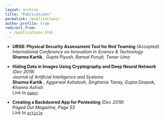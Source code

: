 ```yaml
---
layout: archive
title: "Publications"
permalink: /publications/
author_profile: true
redirect_from: 
  - /publications.html
---
```



* **URSB: Physical Security Assessment Tool for Red Teaming** *(Accepted)*  
 *International Conference on Innovation in Science & Technology*  
 **Sharma Kartik** *, Gupta Piyush, Bansal Purujit, Tomer Uma* 

* **Hiding Data in Images Using Cryptography and Deep Neural Network** *(Dec 2019)*  
 *Journal of Artificial Intelligence and Systems*  
 **Sharma Kartik** *, Aggarwal Ashutosh, Singhania Tanay, Gupta Deepak, Khanna Ashish*  
 Link to [`paper`](https://doi.org/10.33969/AIS.2019.11009)
 
* **Creating a Backdoored App for Pentesting** *(Dec 2019)*  
 *Paged Out Magazine, Page 53*  
 Link to [`article`](https://pagedout.institute/download/PagedOut_002_beta2.pdf)
